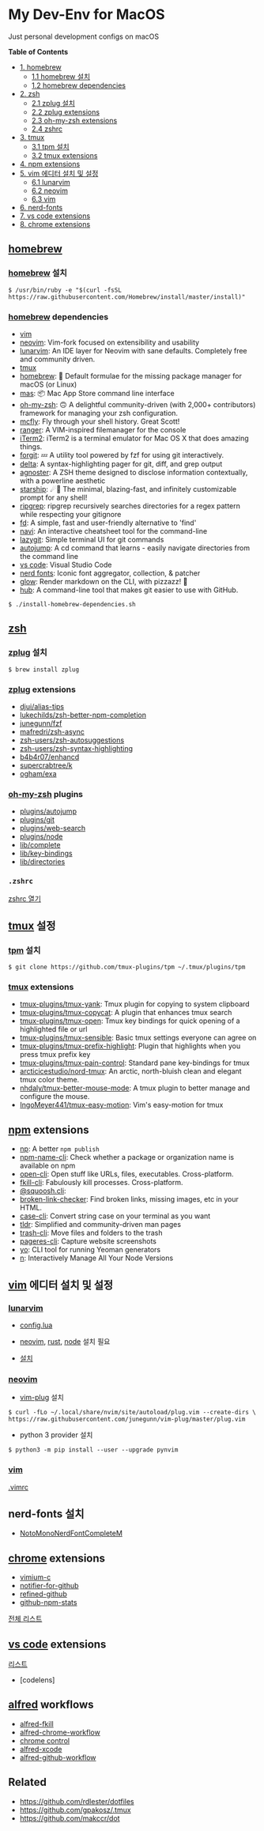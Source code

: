 # My Dev-Env for MacOS

Just personal development configs on macOS

**Table of Contents**

- [1. homebrew](#homebrew)
    - [1.1 homebrew 설치](#homebrew-설치)
    - [1.2 homebrew dependencies](#homebrew-dependencies)
- [2. zsh](#zsh)
    - [2.1 zplug 설치](#zplug-설치)
	- [2.2 zplug extensions](#zplug-extensions)
    - [2.3 oh-my-zsh extensions](#oh-my-zsh-extensions)
    - [2.4 zshrc](#zshrc)
- [3. tmux](#tmux)
    - [3.1 tpm 설치](#tpm-설정)
    - [3.2 tmux extensions](#tmux-extensions)
- [4. npm extensions](#npm-extensions)
- [5. vim 에디터 설치 및 설정](#vim-에디터-설치-및-설정)
    - [6.1 lunarvim](#lunarvim)
    - [6.2 neovim](#neovim)
    - [6.3 vim](#vim)
- [6. nerd-fonts](#nerd-fonts)
- [7. vs code extensions](#vs-code-extensions)
- [8. chrome extensions](#chrome-extensions)

## [homebrew]

### [homebrew] 설치

```
$ /usr/bin/ruby -e "$(curl -fsSL https://raw.githubusercontent.com/Homebrew/install/master/install)"
```

### [homebrew] dependencies

- [vim]
- [neovim]: Vim-fork focused on extensibility and usability
- [lunarvim]: An IDE layer for Neovim with sane defaults. Completely free and community driven.
- [tmux]
- [homebrew]: 🍻 Default formulae for the missing package manager for macOS (or Linux)
- [mas]: 📦 Mac App Store command line interface
- [oh-my-zsh]: 🙃 A delightful community-driven (with 2,000+ contributors) framework for managing your zsh configuration.
- [mcfly]: Fly through your shell history. Great Scott!
- [ranger]: A VIM-inspired filemanager for the console
- [iTerm2]: iTerm2 is a terminal emulator for Mac OS X that does amazing things.
- [forgit]: 💤 A utility tool powered by fzf for using git interactively.
- [delta]: A syntax-highlighting pager for git, diff, and grep output
- [agnoster]: A ZSH theme designed to disclose information contextually, with a powerline aesthetic
- [starship]: ☄🌌️ The minimal, blazing-fast, and infinitely customizable prompt for any shell!
- [ripgrep]: ripgrep recursively searches directories for a regex pattern while respecting your gitignore
- [fd]: A simple, fast and user-friendly alternative to 'find'
- [navi]: An interactive cheatsheet tool for the command-line
- [lazygit]: Simple terminal UI for git commands
- [autojump]: A cd command that learns - easily navigate directories from the command line
- [vs code]: Visual Studio Code
- [nerd fonts]: Iconic font aggregator, collection, & patcher
- [glow]: Render markdown on the CLI, with pizzazz! 💅
- [hub]: A command-line tool that makes git easier to use with GitHub.

```
$ ./install-homebrew-dependencies.sh
```

## [zsh]

### [zplug] 설치

```
$ brew install zplug
```

### [zplug] extensions

- [djui/alias-tips](https://github.com/djui/alias-tips)
- [lukechilds/zsh-better-npm-completion](https://github.com/lukechilds/zsh-better-npm-completion)
- [junegunn/fzf](https://github.com/junegunn/fzf)
- [mafredri/zsh-async](https://github.com/mafredri/zsh-async)
- [zsh-users/zsh-autosuggestions](https://github.com/zsh-users/zsh-autosuggestions)
- [zsh-users/zsh-syntax-highlighting](https://github.com/zsh-users/zsh-syntax-highlighting)
- [b4b4r07/enhancd](https://github.com/b4b4r07/enhancd)
- [supercrabtree/k](https://github.com/supercrabtree/k)
- [ogham/exa](https://github.com/ogham/exa)

### [oh-my-zsh] plugins

- [plugins/autojump](https://github.com/wting/autojump)
- [plugins/git](https://github.com/ohmyzsh/ohmyzsh/tree/master/plugins/git)
- [plugins/web-search](https://github.com/ohmyzsh/ohmyzsh/tree/master/plugins/web-search)
- [plugins/node](https://github.com/ohmyzsh/ohmyzsh/tree/master/plugins/node)
- [lib/complete](https://github.com/ohmyzsh/ohmyzsh/tree/39b600e9e564db3dec265fcf2e3db4b5568dd93a/lib)
- [lib/key-bindings](https://github.com/ohmyzsh/ohmyzsh/tree/39b600e9e564db3dec265fcf2e3db4b5568dd93a/lib)
- [lib/directories](https://github.com/ohmyzsh/ohmyzsh/tree/39b600e9e564db3dec265fcf2e3db4b5568dd93a/lib)

### `.zshrc`

[zshrc 열기](./zshrc)

## [tmux] 설정

### [tpm] 설치

```
$ git clone https://github.com/tmux-plugins/tpm ~/.tmux/plugins/tpm
```

### [tmux] extensions

- [tmux-plugins/tmux-yank](https://github.com/tmux-plugins/tmux-yank): Tmux plugin for copying to system clipboard
- [tmux-plugins/tmux-copycat](https://github.com/tmux-plugins/tmux-copycat): A plugin that enhances tmux search
- [tmux-plugins/tmux-open](https://github.com/tmux-plugins/tmux-open): Tmux key bindings for quick opening of a highlighted file or url
- [tmux-plugins/tmux-sensible](https://github.com/tmux-plugins/tmux-sensible): Basic tmux settings everyone can agree on
- [tmux-plugins/tmux-prefix-highlight](https://github.com/tmux-plugins/tmux-prefix-highlight): Plugin that highlights when you press tmux prefix key
- [tmux-plugins/tmux-pain-control](https://github.com/tmux-plugins/tmux-pain-control): Standard pane key-bindings for tmux
- [arcticicestudio/nord-tmux](https://github.com/arcticicestudio/nord-tmux): An arctic, north-bluish clean and elegant tmux color theme.
- [nhdaly/tmux-better-mouse-mode](https://github.com/nhdaly/tmux-better-mouse-mode): A tmux plugin to better manage and configure the mouse.
- [IngoMeyer441/tmux-easy-motion](https://github.com/IngoMeyer441/tmux-easy-motion): Vim's easy-motion for tmux

## [npm] extensions

- [np](https://github.com/sindresorhus/np): A better `npm publish`
- [npm-name-cli](https://github.com/sindresorhus/npm-name-cli): Check whether a package or organization name is available on npm
- [open-cli](https://github.com/sindresorhus/open-cli): Open stuff like URLs, files, executables. Cross-platform.
- [fkill-cli](https://github.com/sindresorhus/fkill-cli): Fabulously kill processes. Cross-platform.
- [@squoosh.cli](https://github.com/GoogleChromeLabs/squoosh): 
- [broken-link-checker](https://github.com/stevenvachon/broken-link-checker): Find broken links, missing images, etc in your HTML.
- [case-cli](https://github.com/jopemachine/case-cli): Convert string case on your terminal as you want
- [tldr](https://github.com/tldr-pages/tldr): Simplified and community-driven man pages
- [trash-cli](https://github.com/sindresorhus/trash-cli): Move files and folders to the trash
- [pageres-cli](https://github.com/sindresorhus/pageres-cli): Capture website screenshots
- [yo](https://github.com/yeoman/yo): CLI tool for running Yeoman generators
- [n](https://github.com/tj/n): Interactively Manage All Your Node Versions

## [vim] 에디터 설치 및 설정

### [lunarvim]

- [config.lua](./lunarvim/config.lua)

- [neovim], [rust], [node] 설치 필요

- [설치](https://github.com/LunarVim/LunarVim/tree/a2714c3c382a1b6c9d4390eead924cc48ac594a3#install-in-one-command)

### [neovim]

- [vim-plug] 설치

```
$ curl -fLo ~/.local/share/nvim/site/autoload/plug.vim --create-dirs \
https://raw.githubusercontent.com/junegunn/vim-plug/master/plug.vim
```

- python 3 provider 설치

```
$ python3 -m pip install --user --upgrade pynvim
```

### [vim]

[.vimrc](./vim/.vimrc)

## nerd-fonts 설치

- [NotoMonoNerdFontCompleteM](https://github.com/ryanoasis/nerd-fonts/tree/master/patched-fonts/Noto/Mono)

## [chrome] extensions

- [vimium-c](https://github.com/gdh1995/vimium-c)
- [notifier-for-github](https://github.com/sindresorhus/notifier-for-github)
- [refined-github](https://github.com/refined-github/refined-github)
- [github-npm-stats](https://github.com/katranci/github-npm-stats)

[전체 리스트](./chrome/chrome-extensions.html)

## [vs code] extensions

[리스트](./vscode/vscode-extensions)

- [codelens]

## [alfred] workflows

- [alfred-fkill](https://github.com/SamVerschueren/alfred-fkill)
- [alfred-chrome-workflow](https://github.com/jopemachine/alfred-chrome-workflow)
- [chrome control](https://github.com/bit2pixel/chrome-control)
- [alfred-xcode](https://github.com/sindresorhus/alfred-xcode)
- [alfred-github-workflow](https://github.com/gharlan/alfred-github-workflow)

## Related

- https://github.com/rdlester/dotfiles
- https://github.com/gpakosz/.tmux
- https://github.com/makccr/dot

[oh-my-zsh]: https://github.com/ohmyzsh/ohmyzsh
[agnoster]: https://github.com/agnoster/agnoster-zsh-theme
[starship]: https://github.com/starship/starship
[vim]: https://github.com/vim/vim
[neovim]: https://github.com/neovim/neovim
[lunarvim]: https://github.com/LunarVim/LunarVim
[tmux]: https://github.com/tmux/tmux
[mcfly]: https://github.com/cantino/mcfly
[autojump]: https://github.com/wting/autojump
[exa]: https://github.com/ogham/exa
[lsd]: https://github.com/Peltoche/lsd
[iTerm2]: https://iterm2.com/
[forgit]: https://github.com/wfxr/forgit
[delta]: https://github.com/dandavison/delta
[ranger]: https://github.com/ranger/ranger
[enhancd]: https://github.com/b4b4r07/enhancd
[fd]: https://github.com/sharkdp/fd
[ripgrep]: https://github.com/BurntSushi/ripgrep
[homebrew]: https://github.com/Homebrew/brew
[lazygit]: https://github.com/jesseduffield/lazygit
[navi]: https://github.com/denisidoro/navi
[vim-plug]: https://github.com/junegunn/vim-plug
[zsh]: https://www.zsh.org/
[zplug]: https://github.com/zplug/zplug
[packer]: https://github.com/wbthomason/packer.nvim
[vs code]: https://code.visualstudio.com/
[mas]: https://github.com/mas-cli/mas
[nerd fonts]: https://github.com/ryanoasis/nerd-fonts
[git]: https://git-scm.com/
[glow]: https://github.com/ellisonleao/glow.nvim
[rust]: https://github.com/rust-lang/rust
[node]: https://github.com/nodejs/node
[k]: https://github.com/supercrabtree/k
[tpm]: https://github.com/tmux-plugins/tpm
[npm]: https://github.com/npm/cli
[chrome]: https://www.google.com/intl/en/chrome/
[hub]: https://github.com/github/hub
[alfred]: https://www.alfredapp.com/

